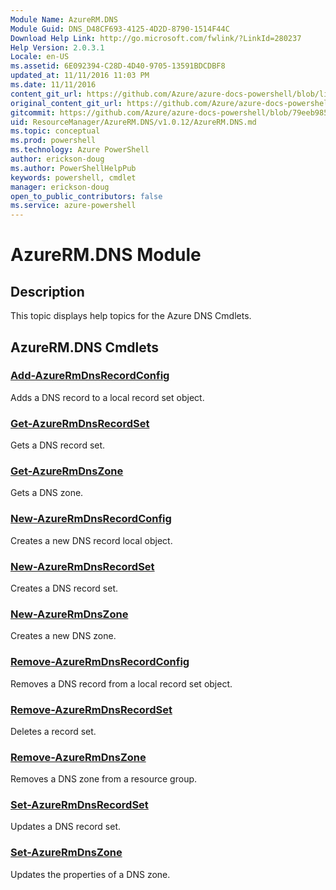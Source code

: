 ```yaml
---
Module Name: AzureRM.DNS
Module Guid: DNS_D48CF693-4125-4D2D-8790-1514F44C
Download Help Link: http://go.microsoft.com/fwlink/?LinkId=280237
Help Version: 2.0.3.1
Locale: en-US
ms.assetid: 6E092394-C28D-4D40-9705-13591BDCDBF8
updated_at: 11/11/2016 11:03 PM
ms.date: 11/11/2016
content_git_url: https://github.com/Azure/azure-docs-powershell/blob/live/azureps-cmdlets-docs/ResourceManager/AzureRM.DNS/v1.0.12/AzureRM.DNS.md
original_content_git_url: https://github.com/Azure/azure-docs-powershell/blob/live/azureps-cmdlets-docs/ResourceManager/AzureRM.DNS/v1.0.12/AzureRM.DNS.md
gitcommit: https://github.com/Azure/azure-docs-powershell/blob/79eeb985ea480979357fb4695832a0c3d29a48bf/azureps-cmdlets-docs/ResourceManager/AzureRM.DNS/v1.0.12/AzureRM.DNS.md
uid: ResourceManager/AzureRM.DNS/v1.0.12/AzureRM.DNS.md
ms.topic: conceptual
ms.prod: powershell
ms.technology: Azure PowerShell
author: erickson-doug
ms.author: PowerShellHelpPub
keywords: powershell, cmdlet
manager: erickson-doug
open_to_public_contributors: false
ms.service: azure-powershell
---
```


# AzureRM.DNS Module
## Description
This topic displays help topics for the Azure DNS Cmdlets. 

## AzureRM.DNS Cmdlets
### [Add-AzureRmDnsRecordConfig](./Add-AzureRmDnsRecordConfig.md)
Adds a DNS record to a local record set object.


### [Get-AzureRmDnsRecordSet](./Get-AzureRmDnsRecordSet.md)
Gets a DNS record set.


### [Get-AzureRmDnsZone](./Get-AzureRmDnsZone.md)
Gets a DNS zone.


### [New-AzureRmDnsRecordConfig](./New-AzureRmDnsRecordConfig.md)
Creates a new DNS record local object.


### [New-AzureRmDnsRecordSet](./New-AzureRmDnsRecordSet.md)
Creates a DNS record set.


### [New-AzureRmDnsZone](./New-AzureRmDnsZone.md)
Creates a new DNS zone.


### [Remove-AzureRmDnsRecordConfig](./Remove-AzureRmDnsRecordConfig.md)
Removes a DNS record from a local record set object.


### [Remove-AzureRmDnsRecordSet](./Remove-AzureRmDnsRecordSet.md)
Deletes a record set.


### [Remove-AzureRmDnsZone](./Remove-AzureRmDnsZone.md)
Removes a DNS zone from a resource group.


### [Set-AzureRmDnsRecordSet](./Set-AzureRmDnsRecordSet.md)
Updates a DNS record set.


### [Set-AzureRmDnsZone](./Set-AzureRmDnsZone.md)
Updates the properties of a DNS zone.




